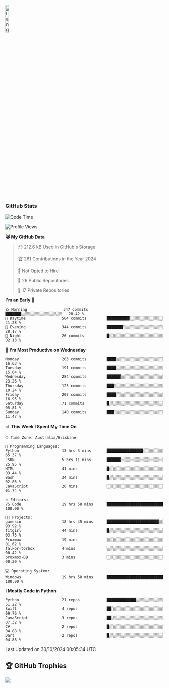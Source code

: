 <p align="left"><img width=15%" src="https://github.com/alansmathew/alansmathew/raw/master/lang.gif" alt="lang image here" /></p>

# <h3 align="left">GitHub Stats</h3>

<!--START_SECTION:waka-->
![Code Time](http://img.shields.io/badge/Code%20Time-479%20hrs%202%20mins-blue)

![Profile Views](http://img.shields.io/badge/Profile%20Views-6-blue)

**🐱 My GitHub Data** 

> 📦 212.6 kB Used in GitHub's Storage 
 > 
> 🏆 261 Contributions in the Year 2024
 > 
> 🚫 Not Opted to Hire
 > 
> 📜 26 Public Repositories 
 > 
> 🔑 17 Private Repositories 
 > 
**I'm an Early 🐤** 

```text
🌞 Morning                347 commits         ███████░░░░░░░░░░░░░░░░░░   28.42 % 
🌆 Daytime                504 commits         ██████████░░░░░░░░░░░░░░░   41.28 % 
🌃 Evening                344 commits         ███████░░░░░░░░░░░░░░░░░░   28.17 % 
🌙 Night                  26 commits          █░░░░░░░░░░░░░░░░░░░░░░░░   02.13 % 
```
📅 **I'm Most Productive on Wednesday** 

```text
Monday                   203 commits         ████░░░░░░░░░░░░░░░░░░░░░   16.63 % 
Tuesday                  191 commits         ████░░░░░░░░░░░░░░░░░░░░░   15.64 % 
Wednesday                284 commits         ██████░░░░░░░░░░░░░░░░░░░   23.26 % 
Thursday                 125 commits         ███░░░░░░░░░░░░░░░░░░░░░░   10.24 % 
Friday                   207 commits         ████░░░░░░░░░░░░░░░░░░░░░   16.95 % 
Saturday                 71 commits          █░░░░░░░░░░░░░░░░░░░░░░░░   05.81 % 
Sunday                   140 commits         ███░░░░░░░░░░░░░░░░░░░░░░   11.47 % 
```


📊 **This Week I Spent My Time On** 

```text
🕑︎ Time Zone: Australia/Brisbane

💬 Programming Languages: 
Python                   13 hrs 3 mins       ████████████████░░░░░░░░░   65.37 % 
JSON                     5 hrs 11 mins       ██████░░░░░░░░░░░░░░░░░░░   25.95 % 
HTML                     41 mins             █░░░░░░░░░░░░░░░░░░░░░░░░   03.44 % 
Bash                     34 mins             █░░░░░░░░░░░░░░░░░░░░░░░░   02.86 % 
JavaScript               20 mins             ░░░░░░░░░░░░░░░░░░░░░░░░░   01.74 % 

🔥 Editors: 
VS Code                  19 hrs 58 mins      █████████████████████████   100.00 % 

🐱‍💻 Projects: 
gamesio                  18 hrs 45 mins      ███████████████████████░░   93.92 % 
fitgirl                  44 mins             █░░░░░░░░░░░░░░░░░░░░░░░░   03.75 % 
Proxmox                  19 mins             ░░░░░░░░░░░░░░░░░░░░░░░░░   01.62 % 
falkor-torbox            4 mins              ░░░░░░░░░░░░░░░░░░░░░░░░░   00.42 % 
proxmox-DB               3 mins              ░░░░░░░░░░░░░░░░░░░░░░░░░   00.30 % 

💻 Operating System: 
Windows                  19 hrs 58 mins      █████████████████████████   100.00 % 
```

**I Mostly Code in Python** 

```text
Python                   21 repos            █████████████░░░░░░░░░░░░   51.22 % 
Swift                    4 repos             ██░░░░░░░░░░░░░░░░░░░░░░░   09.76 % 
JavaScript               3 repos             ██░░░░░░░░░░░░░░░░░░░░░░░   07.32 % 
C#                       2 repos             █░░░░░░░░░░░░░░░░░░░░░░░░   04.88 % 
Dart                     2 repos             █░░░░░░░░░░░░░░░░░░░░░░░░   04.88 % 
```




 Last Updated on 30/10/2024 00:05:34 UTC
<!--END_SECTION:waka-->

## 🏆 GitHub Trophies

![](https://github-profile-trophy.vercel.app/?username=samh06&theme=discord&no-frame=true&no-bg=false&margin-w=4)
